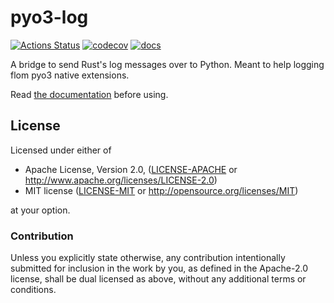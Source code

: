 # pyo3-log

[![Actions Status](https://github.com/vorner/pyo3-log/workflows/test/badge.svg)](https://github.com/vorner/pyo3-log/actions)
[![codecov](https://codecov.io/gh/vorner/pyo3-log/branch/main/graph/badge.svg?token=3KA3R2D9fV)](https://codecov.io/gh/vorner/pyo3-log)
[![docs](https://docs.rs/pyo3-log/badge.svg)](https://docs.rs/pyo3-log)

A bridge to send Rust's log messages over to Python. Meant to help logging flom
pyo3 native extensions.

Read [the documentation](https://docs.rs/pyo3-log) before using.

## License

Licensed under either of

 * Apache License, Version 2.0, ([LICENSE-APACHE](LICENSE-APACHE) or http://www.apache.org/licenses/LICENSE-2.0)
 * MIT license ([LICENSE-MIT](LICENSE-MIT) or http://opensource.org/licenses/MIT)

at your option.

### Contribution

Unless you explicitly state otherwise, any contribution intentionally
submitted for inclusion in the work by you, as defined in the Apache-2.0
license, shall be dual licensed as above, without any additional terms
or conditions.
